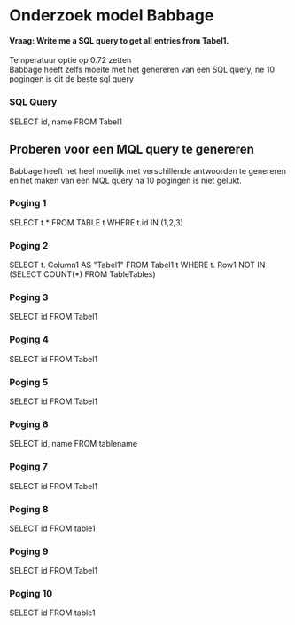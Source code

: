 # Onderzoek model Babbage

#### Vraag: Write me a SQL query to get all entries from Tabel1.
Temperatuur optie op 0.72 zetten <br />
Babbage heeft zelfs moeite met het genereren van een SQL query, ne 10 pogingen is dit de beste sql query

### SQL Query
SELECT id, name FROM Tabel1

## Proberen voor een MQL query te genereren
Babbage heeft het heel moeilijk met verschillende antwoorden te genereren en het maken van een MQL query na 10 pogingen is niet gelukt.

### Poging 1
SELECT t.* FROM TABLE t WHERE t.id IN (1,2,3)


### Poging 2
SELECT t. Column1 AS "Tabel1" FROM Tabel1 t WHERE t. Row1 NOT IN (SELECT COUNT(*) FROM TableTables)

### Poging 3

SELECT id FROM Tabel1
### Poging 4
SELECT id FROM Tabel1
### Poging 5
SELECT id FROM Tabel1
### Poging 6
SELECT id, name FROM tablename
### Poging 7
SELECT id FROM Tabel1
### Poging 8
SELECT id FROM table1
### Poging 9
SELECT id FROM Tabel1
### Poging 10
SELECT id FROM table1
